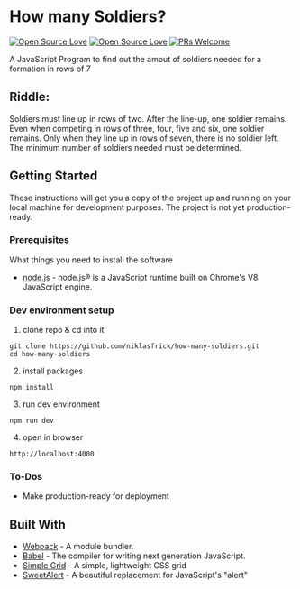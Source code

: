 # How many Soldiers?
[![Open Source Love](https://badges.frapsoft.com/os/gpl/gpl.svg?v=102)](https://github.com/ellerbrock/open-source-badge/)
[![Open Source Love](https://badges.frapsoft.com/os/v1/open-source.svg?v=102)](https://github.com/ellerbrock/open-source-badge/)
[![PRs Welcome](https://img.shields.io/badge/PRs-welcome-brightgreen.svg?style=flat-square)](http://makeapullrequest.com)


A JavaScript Program to find out the amout of soldiers needed for a formation in rows of 7

## Riddle:
Soldiers must line up in rows of two. After the line-up, one soldier remains. 
Even when competing in rows of three, four, five and six, one soldier remains. 
Only when they line up in rows of seven, there is no soldier left. 
The minimum number of soldiers needed must be determined.

## Getting Started

These instructions will get you a copy of the project up and running on your local machine for development purposes. The project is not yet production-ready.

### Prerequisites

What things you need to install the software

* [node.js](https://nodejs.org/en/) - node.js® is a JavaScript runtime built on Chrome's V8 JavaScript engine.

### Dev environment setup

1. clone repo & cd into it

```
git clone https://github.com/niklasfrick/how-many-soldiers.git
cd how-many-soldiers
```

2. install packages
```
npm install
```

3. run dev environment
```
npm run dev
```

4. open in browser
```
http://localhost:4000
```

### To-Dos

* Make production-ready for deployment

## Built With

* [Webpack](https://github.com/webpack/webpack) - A module bundler.
* [Babel](https://github.com/babel/babel) - The compiler for writing next generation JavaScript.
* [Simple Grid](https://github.com/zachacole/Simple-Grid) - A simple, lightweight CSS grid
* [SweetAlert](https://github.com/t4t5/sweetalert) - A beautiful replacement for JavaScript's "alert"
